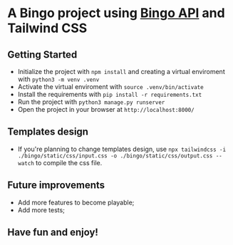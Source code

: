 # A Bingo project using [Bingo API](https://github.com/vbuxbaum/bingo-api) and Tailwind CSS


## Getting Started

- Initialize the project with `npm install` and creating a virtual enviroment with `python3 -m venv .venv`
- Activate the virtual enviroment with `source .venv/bin/activate`
- Install the requirements with `pip install -r requirements.txt`
- Run the project with `python3 manage.py runserver`
- Open the project in your browser at `http://localhost:8000/`


## Templates design

- If you're planning to change templates design, use `npx tailwindcss -i ./bingo/static/css/input.css -o ./bingo/static/css/output.css --watch` to compile the css file.


## Future improvements

- Add more features to become playable;
- Add more tests;

## Have fun and enjoy!